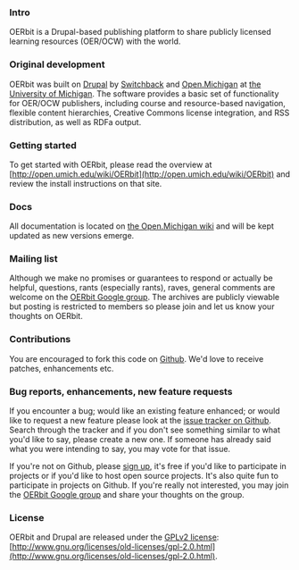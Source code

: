 ### Intro ###
OERbit is a Drupal-based publishing platform to share
publicly licensed learning resources (OER/OCW) with the world.

### Original development ###
OERbit was built on [Drupal](http://drupal.org/) by
[Switchback](http://switchbackcms.com) and
[Open.Michigan](http://open.umich.edu) at
[the University of Michigan](http://umich.edu). The software provides
a basic set of functionality for OER/OCW publishers, including course
and resource-based navigation, flexible content hierarchies, Creative
Commons license integration, and RSS distribution, as well as RDFa
output.

### Getting started ###
To get started with OERbit, please read the overview at
[http://open.umich.edu/wiki/OERbit](http://open.umich.edu/wiki/OERbit)
and review the install instructions on that site.

### Docs ###
All documentation is located on
[the Open.Michigan wiki](http://open.umich.edu/wiki/OERbit) and will
be kept updated as new versions emerge.

### Mailing list ###
Although we make no promises or guarantees to respond or actually be
helpful, questions, rants (especially rants), raves, general comments
are welcome on the
[OERbit Google group](http://groups.google.com/group/oerbit). The
archives are publicly viewable but posting is restricted to members so
please join and let us know your thoughts on OERbit.

### Contributions ###
You are encouraged to fork this code on
[Github](http://github.com/openmichigan/oerbit). We'd love to receive
patches, enhancements etc.

### Bug reports, enhancements, new feature requests ###
If you encounter a bug; would like an existing feature enhanced; or
would like to request a new feature please look at the
[issue tracker on Github](https://github.com/openmichigan/oerbit/issues).
Search through the tracker and if you don't see something similar to what
you'd like to say, please create a new one. If someone has already said 
what you were intending to say, you may vote for that issue.

If you're not on Github, please [sign up](https://github.com/plans),
it's free if you'd like to participate in projects or if you'd like to
host open source projects. It's also quite fun to participate in
projects on Github. If you're really not interested, you may join the
[OERbit Google group](http://groups.google.com/group/oerbit) and share
your thoughts on the group.

### License ###
OERbit and Drupal are released under the
[GPLv2 license](http://www.gnu.org/licenses/old-licenses/gpl-2.0.html):
[http://www.gnu.org/licenses/old-licenses/gpl-2.0.html](http://www.gnu.org/licenses/old-licenses/gpl-2.0.html).
